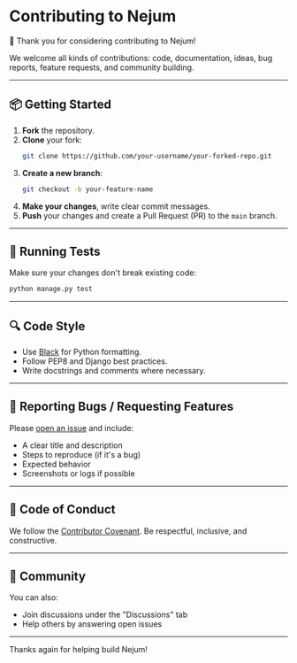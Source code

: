 # Contributing to Nejum

🎉 Thank you for considering contributing to Nejum!

We welcome all kinds of contributions: code, documentation, ideas, bug reports, feature requests, and community building.

---

## 📦 Getting Started

1. **Fork** the repository.
2. **Clone** your fork:
   ```bash
   git clone https://github.com/your-username/your-forked-repo.git
   ```
3. **Create a new branch**:
   ```bash
   git checkout -b your-feature-name
   ```
4. **Make your changes**, write clear commit messages.
5. **Push** your changes and create a Pull Request (PR) to the `main` branch.

---

## 🧪 Running Tests

Make sure your changes don't break existing code:

```bash
python manage.py test
```

---

## 🔍 Code Style

- Use [Black](https://black.readthedocs.io/en/stable/) for Python formatting.
- Follow PEP8 and Django best practices.
- Write docstrings and comments where necessary.

---

## 🐞 Reporting Bugs / Requesting Features

Please [open an issue](https://github.com/nejum-org/your-repo-name/issues) and include:
- A clear title and description
- Steps to reproduce (if it's a bug)
- Expected behavior
- Screenshots or logs if possible

---

## 🙌 Code of Conduct

We follow the [Contributor Covenant](https://www.contributor-covenant.org/). Be respectful, inclusive, and constructive.

---

## 💬 Community

You can also:
- Join discussions under the "Discussions" tab
- Help others by answering open issues

---

Thanks again for helping build Nejum!
